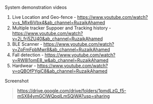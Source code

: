 System demonstration videos
  1. Live Location and Geo-fence - https://www.youtube.com/watch?v=s_MIx6iVbx4&ab_channel=RuzaikAhamed
  2. Multiple tracker Suppoer and Tracking history - https://www.youtube.com/watch?v=2j_frj5ZU40&ab_channel=RuzaikAhamed
  3. BLE Scanner - https://www.youtube.com/watch?v=ZpFmFpbMwr8&ab_channel=RuzaikAhamed
  4. Fall detection - https://www.youtube.com/watch?v=RW8l1omE8_w&ab_channel=RuzaikAhamed
  5. Hardwear - https://www.youtube.com/watch?v=oQBOfPYgjC8&ab_channel=RuzaikAhamed

Screenshot 
  > https://drive.google.com/drive/folders/1pmdLzG_f5-mSX84ymGClWQpqILmSQjWA?usp=sharing
